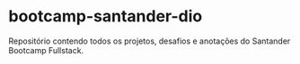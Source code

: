 # bootcamp-santander-dio
Repositório contendo todos os projetos, desafios e anotações do Santander Bootcamp Fullstack. 
